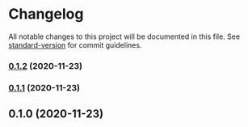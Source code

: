 # Changelog

All notable changes to this project will be documented in this file. See [standard-version](https://github.com/conventional-changelog/standard-version) for commit guidelines.

### [0.1.2](https://github.com/bgreengo/cdk-noob/compare/v0.1.1...v0.1.2) (2020-11-23)

### [0.1.1](https://github.com/bgreengo/cdk-noob/compare/v0.1.0...v0.1.1) (2020-11-23)

## 0.1.0 (2020-11-23)

